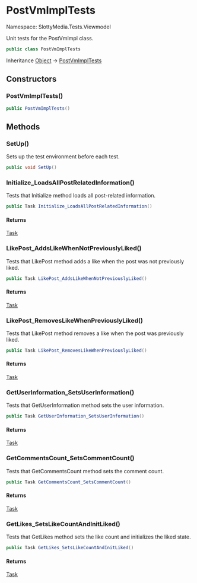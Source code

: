 # PostVmImplTests

Namespace: SlottyMedia.Tests.Viewmodel

Unit tests for the PostVmImpl class.

```csharp
public class PostVmImplTests
```

Inheritance [Object](https://docs.microsoft.com/en-us/dotnet/api/system.object) → [PostVmImplTests](./slottymedia.tests.viewmodel.postvmimpltests.md)

## Constructors

### **PostVmImplTests()**

```csharp
public PostVmImplTests()
```

## Methods

### **SetUp()**

Sets up the test environment before each test.

```csharp
public void SetUp()
```

### **Initialize_LoadsAllPostRelatedInformation()**

Tests that Initialize method loads all post-related information.

```csharp
public Task Initialize_LoadsAllPostRelatedInformation()
```

#### Returns

[Task](https://docs.microsoft.com/en-us/dotnet/api/system.threading.tasks.task)<br>

### **LikePost_AddsLikeWhenNotPreviouslyLiked()**

Tests that LikePost method adds a like when the post was not previously liked.

```csharp
public Task LikePost_AddsLikeWhenNotPreviouslyLiked()
```

#### Returns

[Task](https://docs.microsoft.com/en-us/dotnet/api/system.threading.tasks.task)<br>

### **LikePost_RemovesLikeWhenPreviouslyLiked()**

Tests that LikePost method removes a like when the post was previously liked.

```csharp
public Task LikePost_RemovesLikeWhenPreviouslyLiked()
```

#### Returns

[Task](https://docs.microsoft.com/en-us/dotnet/api/system.threading.tasks.task)<br>

### **GetUserInformation_SetsUserInformation()**

Tests that GetUserInformation method sets the user information.

```csharp
public Task GetUserInformation_SetsUserInformation()
```

#### Returns

[Task](https://docs.microsoft.com/en-us/dotnet/api/system.threading.tasks.task)<br>

### **GetCommentsCount_SetsCommentCount()**

Tests that GetCommentsCount method sets the comment count.

```csharp
public Task GetCommentsCount_SetsCommentCount()
```

#### Returns

[Task](https://docs.microsoft.com/en-us/dotnet/api/system.threading.tasks.task)<br>

### **GetLikes_SetsLikeCountAndInitLiked()**

Tests that GetLikes method sets the like count and initializes the liked state.

```csharp
public Task GetLikes_SetsLikeCountAndInitLiked()
```

#### Returns

[Task](https://docs.microsoft.com/en-us/dotnet/api/system.threading.tasks.task)<br>
